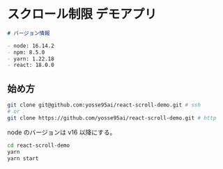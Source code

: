 # スクロール制限 デモアプリ

```md
# バージョン情報

- node: 16.14.2
- npm: 8.5.0
- yarn: 1.22.18
- react: 18.0.0
```

## 始め方

```bash
git clone git@github.com:yosse95ai/react-scroll-demo.git # ssh
# or
git clone https://github.com/yosse95ai/react-scroll-demo.git # http
```

node のバージョンは v16 以降にする。

```bash
cd react-scroll-demo
yarn
yarn start
```

